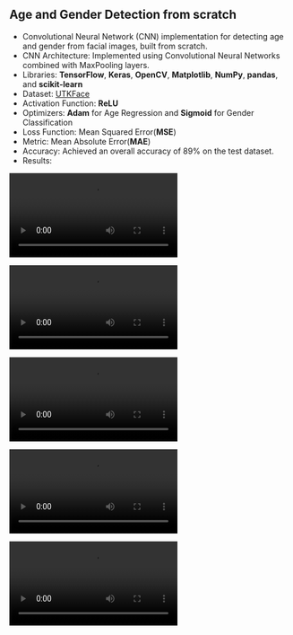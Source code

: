 ## Age and Gender Detection from scratch
- Convolutional Neural Network (CNN) implementation for detecting age and gender from facial images, built from scratch.
- CNN Architecture: Implemented using Convolutional Neural Networks combined with MaxPooling layers.
- Libraries: **TensorFlow**, **Keras**, **OpenCV**, **Matplotlib**, **NumPy**, **pandas**, and **scikit-learn**
- Dataset: [UTKFace](https://susanqq.github.io/UTKFace/)
- Activation Function: **ReLU**
- Optimizers: **Adam** for Age Regression and **Sigmoid** for Gender Classification
- Loss Function: Mean Squared Error(**MSE**)
- Metric: Mean Absolute Error(**MAE**)
- Accuracy: Achieved an overall accuracy of 89% on the test dataset.
- Results:

<video src="https://github.com/user-attachments/assets/a90c0934-9f47-4d52-981b-aaf9a02de6c5">|

<video src="https://github.com/user-attachments/assets/d886560e-1fe8-4c60-8364-7ad7727e753e">|

<video src="https://github.com/user-attachments/assets/bfb3c125-d4da-4572-acc4-14a36578c70b">|

<video src="https://github.com/user-attachments/assets/8a31f62c-843d-42b6-b739-709a18f95d58">|

<video src="https://github.com/user-attachments/assets/70f83ecd-2aef-49ad-b2f1-56c6ba1eb6e0">|


